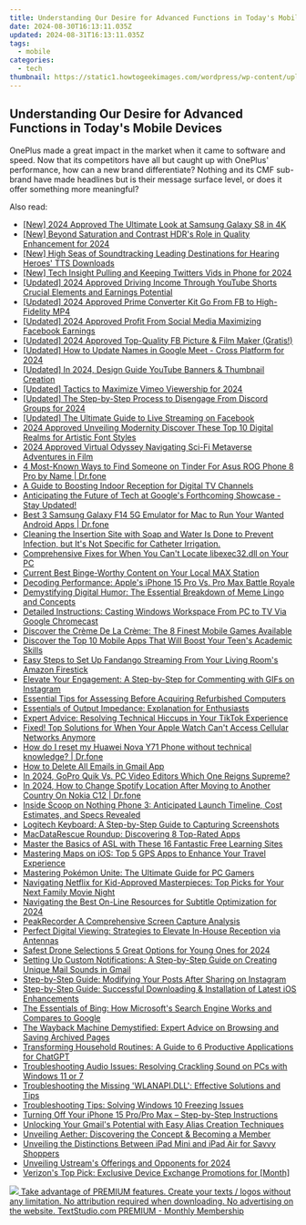 ```yaml
---
title: Understanding Our Desire for Advanced Functions in Today's Mobile Devices
date: 2024-08-30T16:13:11.035Z
updated: 2024-08-31T16:13:11.035Z
tags:
  - mobile
categories:
  - tech
thumbnail: https://static1.howtogeekimages.com/wordpress/wp-content/uploads/2024/08/these-phones-need-to-do-more-thumbnail.jpg
---
```


## Understanding Our Desire for Advanced Functions in Today's Mobile Devices

OnePlus made a great impact in the market when it came to software and speed. Now that its competitors have all but caught up with OnePlus' performance, how can a new brand differentiate? Nothing and its CMF sub-brand have made headlines but is their message surface level, or does it offer something more meaningful?

<ins class="adsbygoogle"
     style="display:block"
     data-ad-format="autorelaxed"
     data-ad-client="ca-pub-7571918770474297"
     data-ad-slot="1223367746"></ins>



<ins class="adsbygoogle"
     style="display:block"
     data-ad-client="ca-pub-7571918770474297"
     data-ad-slot="8358498916"
     data-ad-format="auto"
     data-full-width-responsive="true"></ins>

<span class="atpl-alsoreadstyle">Also read:</span>
<div><ul>
<li><a href="https://fox-direct.techidaily.com/new-2024-approved-the-ultimate-look-at-samsung-galaxy-s8-in-4k/"><u>[New] 2024 Approved  The Ultimate Look at Samsung Galaxy S8 in 4K</u></a></li>
<li><a href="https://fox-glue.techidaily.com/new-beyond-saturation-and-contrast-hdrs-role-in-quality-enhancement-for-2024/"><u>[New] Beyond Saturation and Contrast  HDR's Role in Quality Enhancement for 2024</u></a></li>
<li><a href="https://some-techniques.techidaily.com/new-high-seas-of-soundtracking-leading-destinations-for-hearing-heroes-tts-downloads/"><u>[New] High Seas of Soundtracking  Leading Destinations for Hearing Heroes' TTS Downloads</u></a></li>
<li><a href="https://twitter-videos.techidaily.com/new-tech-insight-pulling-and-keeping-twitters-vids-in-phone-for-2024/"><u>[New] Tech Insight  Pulling and Keeping Twitters Vids in Phone for 2024</u></a></li>
<li><a href="https://facebook-record-videos.techidaily.com/updated-2024-approved-driving-income-through-youtube-shorts-crucial-elements-and-earnings-potential/"><u>[Updated] 2024 Approved  Driving Income Through YouTube Shorts  Crucial Elements and Earnings Potential</u></a></li>
<li><a href="https://facebook-clips.techidaily.com/updated-2024-approved-prime-converter-kit-go-from-fb-to-high-fidelity-mp4/"><u>[Updated] 2024 Approved  Prime Converter Kit  Go From FB to High-Fidelity MP4</u></a></li>
<li><a href="https://facebook-videos.techidaily.com/updated-2024-approved-profit-from-social-media-maximizing-facebook-earnings/"><u>[Updated] 2024 Approved  Profit From Social Media  Maximizing Facebook Earnings</u></a></li>
<li><a href="https://facebook-video-content.techidaily.com/updated-2024-approved-top-quality-fb-picture-and-film-maker-gratis/"><u>[Updated] 2024 Approved  Top-Quality FB Picture & Film Maker (Gratis!)</u></a></li>
<li><a href="https://video-screen-grab.techidaily.com/updated-how-to-update-names-in-google-meet-cross-platform-for-2024/"><u>[Updated] How to Update Names in Google Meet - Cross Platform for 2024</u></a></li>
<li><a href="https://youtube-lab.techidaily.com/ed-in-2024-design-guide-youtube-banners-and-thumbnail-creation/"><u>[Updated] In 2024, Design Guide  YouTube Banners & Thumbnail Creation</u></a></li>
<li><a href="https://vimeo-videos.techidaily.com/updated-tactics-to-maximize-vimeo-viewership-for-2024/"><u>[Updated] Tactics to Maximize Vimeo Viewership for 2024</u></a></li>
<li><a href="https://discord-videos.techidaily.com/updated-the-step-by-step-process-to-disengage-from-discord-groups-for-2024/"><u>[Updated] The Step-by-Step Process to Disengage From Discord Groups for 2024</u></a></li>
<li><a href="https://facebook-videos.techidaily.com/updated-the-ultimate-guide-to-live-streaming-on-facebook/"><u>[Updated] The Ultimate Guide to Live Streaming on Facebook</u></a></li>
<li><a href="https://some-guidance.techidaily.com/2024-approved-unveiling-modernity-discover-these-top-10-digital-realms-for-artistic-font-styles/"><u>2024 Approved  Unveiling Modernity  Discover These Top 10 Digital Realms for Artistic Font Styles</u></a></li>
<li><a href="https://fox-direct.techidaily.com/2024-approved-virtual-odyssey-navigating-sci-fi-metaverse-adventures-in-film/"><u>2024 Approved  Virtual Odyssey  Navigating Sci-Fi Metaverse Adventures in Film</u></a></li>
<li><a href="https://location-social.techidaily.com/4-most-known-ways-to-find-someone-on-tinder-for-asus-rog-phone-8-pro-by-name-drfone-by-drfone-virtual-android/"><u>4 Most-Known Ways to Find Someone on Tinder For Asus ROG Phone 8 Pro by Name | Dr.fone</u></a></li>
<li><a href="https://tech-recovery.techidaily.com/a-guide-to-boosting-indoor-reception-for-digital-tv-channels/"><u>A Guide to Boosting Indoor Reception for Digital TV Channels</u></a></li>
<li><a href="https://tech-recovery.techidaily.com/anticipating-the-future-of-tech-at-googles-forthcoming-showcase-stay-updated/"><u>Anticipating the Future of Tech at Google's Forthcoming Showcase - Stay Updated!</u></a></li>
<li><a href="https://screen-mirror.techidaily.com/best-3-samsung-galaxy-f14-5g-emulator-for-mac-to-run-your-wanted-android-apps-drfone-by-drfone-android/"><u>Best 3 Samsung Galaxy F14 5G Emulator for Mac to Run Your Wanted Android Apps | Dr.fone</u></a></li>
<li><a href="https://tech-recovery.techidaily.com/1722892256617-cleaning-the-insertion-site-with-soap-and-water-is-done-to-prevent-infection-but-its-not-specific-for-catheter-irrigation/"><u>Cleaning the Insertion Site with Soap and Water Is Done to Prevent Infection, but It's Not Specific for Catheter Irrigation.</u></a></li>
<li><a href="https://tech-recovery.techidaily.com/comprehensive-fixes-for-when-you-cant-locate-libexec32dll-on-your-pc/"><u>Comprehensive Fixes for When You Can't Locate libexec32.dll on Your PC</u></a></li>
<li><a href="https://tech-recovery.techidaily.com/current-best-binge-worthy-content-on-your-local-max-station/"><u>Current Best Binge-Worthy Content on Your Local MAX Station</u></a></li>
<li><a href="https://tech-recovery.techidaily.com/decoding-performance-apples-iphone-15-pro-vs-pro-max-battle-royale/"><u>Decoding Performance: Apple's iPhone 15 Pro Vs. Pro Max Battle Royale</u></a></li>
<li><a href="https://tech-recovery.techidaily.com/demystifying-digital-humor-the-essential-breakdown-of-meme-lingo-and-concepts/"><u>Demystifying Digital Humor: The Essential Breakdown of Meme Lingo and Concepts</u></a></li>
<li><a href="https://tech-recovery.techidaily.com/detailed-instructions-casting-windows-workspace-from-pc-to-tv-via-google-chromecast/"><u>Detailed Instructions: Casting Windows Workspace From PC to TV Via Google Chromecast</u></a></li>
<li><a href="https://tech-recovery.techidaily.com/discover-the-creme-de-la-creme-the-8-finest-mobile-games-available/"><u>Discover the Crème De La Crème: The 8 Finest Mobile Games Available</u></a></li>
<li><a href="https://tech-recovery.techidaily.com/discover-the-top-10-mobile-apps-that-will-boost-your-teens-academic-skills/"><u>Discover the Top 10 Mobile Apps That Will Boost Your Teen's Academic Skills</u></a></li>
<li><a href="https://tech-recovery.techidaily.com/easy-steps-to-set-up-fandango-streaming-from-your-living-rooms-amazon-firestick/"><u>Easy Steps to Set Up Fandango Streaming From Your Living Room's Amazon Firestick</u></a></li>
<li><a href="https://tech-recovery.techidaily.com/elevate-your-engagement-a-step-by-step-for-commenting-with-gifs-on-instagram/"><u>Elevate Your Engagement: A Step-by-Step for Commenting with GIFs on Instagram</u></a></li>
<li><a href="https://tech-recovery.techidaily.com/essential-tips-for-assessing-before-acquiring-refurbished-computers/"><u>Essential Tips for Assessing Before Acquiring Refurbished Computers</u></a></li>
<li><a href="https://tech-recovery.techidaily.com/essentials-of-output-impedance-explanation-for-enthusiasts/"><u>Essentials of Output Impedance: Explanation for Enthusiasts</u></a></li>
<li><a href="https://tech-recovery.techidaily.com/expert-advice-resolving-technical-hiccups-in-your-tiktok-experience/"><u>Expert Advice: Resolving Technical Hiccups in Your TikTok Experience</u></a></li>
<li><a href="https://tech-recovery.techidaily.com/fixed-top-solutions-for-when-your-apple-watch-cant-access-cellular-networks-anymore/"><u>Fixed! Top Solutions for When Your Apple Watch Can't Access Cellular Networks Anymore</u></a></li>
<li><a href="https://techidaily.com/how-do-i-reset-my-huawei-nova-y71-phone-without-technical-knowledge-drfone-by-drfone-reset-android-reset-android/"><u>How do I reset my Huawei Nova Y71 Phone without technical knowledge? | Dr.fone</u></a></li>
<li><a href="https://tech-recovery.techidaily.com/how-to-delete-all-emails-in-gmail-app/"><u>How to Delete All Emails in Gmail App</u></a></li>
<li><a href="https://ai-driven-video-production.techidaily.com/in-2024-gopro-quik-vs-pc-video-editors-which-one-reigns-supreme/"><u>In 2024, GoPro Quik Vs. PC Video Editors Which One Reigns Supreme?</u></a></li>
<li><a href="https://review-topics.techidaily.com/in-2024-how-to-change-spotify-location-after-moving-to-another-country-on-nokia-c12-drfone-by-drfone-virtual-android/"><u>In 2024, How to Change Spotify Location After Moving to Another Country On Nokia C12 | Dr.fone</u></a></li>
<li><a href="https://tech-recovery.techidaily.com/inside-scoop-on-nothing-phone-3-anticipated-launch-timeline-cost-estimates-and-specs-revealed/"><u>Inside Scoop on Nothing Phone 3: Anticipated Launch Timeline, Cost Estimates, and Specs Revealed</u></a></li>
<li><a href="https://tech-recovery.techidaily.com/logitech-keyboard-a-step-by-step-guide-to-capturing-screenshots/"><u>Logitech Keyboard: A Step-by-Step Guide to Capturing Screenshots</u></a></li>
<li><a href="https://data-wizards.techidaily.com/macdatarescue-roundup-discovering-8-top-rated-apps/"><u>MacDataRescue Roundup: Discovering 8 Top-Rated Apps</u></a></li>
<li><a href="https://tech-recovery.techidaily.com/master-the-basics-of-asl-with-these-16-fantastic-free-learning-sites/"><u>Master the Basics of ASL with These 16 Fantastic Free Learning Sites</u></a></li>
<li><a href="https://tech-recovery.techidaily.com/mastering-maps-on-ios-top-5-gps-apps-to-enhance-your-travel-experience/"><u>Mastering Maps on iOS: Top 5 GPS Apps to Enhance Your Travel Experience</u></a></li>
<li><a href="https://tech-recovery.techidaily.com/1722878762367-mastering-pokemon-unite-the-ultimate-guide-for-pc-gamers/"><u>Mastering Pokémon Unite: The Ultimate Guide for PC Gamers</u></a></li>
<li><a href="https://tech-recovery.techidaily.com/navigating-netflix-for-kid-approved-masterpieces-top-picks-for-your-next-family-movie-night/"><u>Navigating Netflix for Kid-Approved Masterpieces: Top Picks for Your Next Family Movie Night</u></a></li>
<li><a href="https://extra-approaches.techidaily.com/navigating-the-best-on-line-resources-for-subtitle-optimization-for-2024/"><u>Navigating the Best On-Line Resources for Subtitle Optimization for 2024</u></a></li>
<li><a href="https://remote-screen-capture.techidaily.com/peakrecorder-a-comprehensive-screen-capture-analysis/"><u>PeakRecorder  A Comprehensive Screen Capture Analysis</u></a></li>
<li><a href="https://tech-recovery.techidaily.com/perfect-digital-viewing-strategies-to-elevate-in-house-reception-via-antennas/"><u>Perfect Digital Viewing: Strategies to Elevate In-House Reception via Antennas</u></a></li>
<li><a href="https://extra-support.techidaily.com/safest-drone-selections-5-great-options-for-young-ones-for-2024/"><u>Safest Drone Selections  5 Great Options for Young Ones for 2024</u></a></li>
<li><a href="https://tech-recovery.techidaily.com/setting-up-custom-notifications-a-step-by-step-guide-on-creating-unique-mail-sounds-in-gmail/"><u>Setting Up Custom Notifications: A Step-by-Step Guide on Creating Unique Mail Sounds in Gmail</u></a></li>
<li><a href="https://tech-recovery.techidaily.com/step-by-step-guide-modifying-your-posts-after-sharing-on-instagram/"><u>Step-by-Step Guide: Modifying Your Posts After Sharing on Instagram</u></a></li>
<li><a href="https://tech-recovery.techidaily.com/step-by-step-guide-successful-downloading-and-installation-of-latest-ios-enhancements/"><u>Step-by-Step Guide: Successful Downloading & Installation of Latest iOS Enhancements</u></a></li>
<li><a href="https://tech-recovery.techidaily.com/the-essentials-of-bing-how-microsofts-search-engine-works-and-compares-to-google/"><u>The Essentials of Bing: How Microsoft's Search Engine Works and Compares to Google</u></a></li>
<li><a href="https://tech-recovery.techidaily.com/the-wayback-machine-demystified-expert-advice-on-browsing-and-saving-archived-pages/"><u>The Wayback Machine Demystified: Expert Advice on Browsing and Saving Archived Pages</u></a></li>
<li><a href="https://tech-hub.techidaily.com/transforming-household-routines-a-guide-to-6-productive-applications-for-chatgpt/"><u>Transforming Household Routines: A Guide to 6 Productive Applications for ChatGPT</u></a></li>
<li><a href="https://common-error.techidaily.com/troubleshooting-audio-issues-resolving-crackling-sound-on-pcs-with-windows-11-or-7/"><u>Troubleshooting Audio Issues: Resolving Crackling Sound on PCs with Windows 11 or 7</u></a></li>
<li><a href="https://tech-recovery.techidaily.com/troubleshooting-the-missing-wlanapidll-effective-solutions-and-tips/"><u>Troubleshooting the Missing 'WLANAPI.DLL': Effective Solutions and Tips</u></a></li>
<li><a href="https://common-error.techidaily.com/troubleshooting-tips-solving-windows-10-freezing-issues/"><u>Troubleshooting Tips: Solving Windows 10 Freezing Issues</u></a></li>
<li><a href="https://tech-recovery.techidaily.com/turning-off-your-iphone-15-propro-max-step-by-step-instructions/"><u>Turning Off Your iPhone 15 Pro/Pro Max – Step-by-Step Instructions</u></a></li>
<li><a href="https://tech-recovery.techidaily.com/unlocking-your-gmails-potential-with-easy-alias-creation-techniques/"><u>Unlocking Your Gmail's Potential with Easy Alias Creation Techniques</u></a></li>
<li><a href="https://tech-recovery.techidaily.com/unveiling-aether-discovering-the-concept-and-becoming-a-member/"><u>Unveiling Aether: Discovering the Concept & Becoming a Member</u></a></li>
<li><a href="https://tech-recovery.techidaily.com/unveiling-the-distinctions-between-ipad-mini-and-ipad-air-for-savvy-shoppers/"><u>Unveiling the Distinctions Between iPad Mini and iPad Air for Savvy Shoppers</u></a></li>
<li><a href="https://some-tips.techidaily.com/unveiling-ustreams-offerings-and-opponents-for-2024/"><u>Unveiling Ustream's Offerings and Opponents for 2024</u></a></li>
<li><a href="https://tech-recovery.techidaily.com/verizons-top-pick-exclusive-device-exchange-promotions-for-month/"><u>Verizon's Top Pick: Exclusive Device Exchange Promotions for [Month]</u></a></li>
</ul></div>

<!-- affiliate ads begin -->
<a href="https://secure.textstudio.com/order/checkout.php?PRODS=35633281&QTY=1&AFFILIATE=108875&CART=1"> <img src="https://secure.avangate.com/images/merchant/d6eb8222c9718486bdabce8b897380f7/products/2_premium-icon.png" border="0"> Take advantage of PREMIUM features. 
Create your texts / logos without any limitation. 
No attribution required when downloading. 
No advertising on the website. 
 TextStudio.com  PREMIUM - Monthly Membership</a>
<!-- affiliate ads end -->